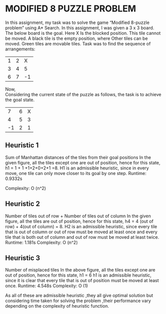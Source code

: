 # MODIFIED 8 PUZZLE PROBLEM
In this assignment, my task was to solve the game “Modified 8-puzzle problem” using A*
Search. In this assignment, I was given a 3 x 3 board. The below board is the goal. Here X
Is the blocked position. This tile cannot be moved. A black tile is the empty position, where
Other tiles can be moved. Green tiles are movable tiles. Task was to find the sequence of arrangements:
<table class="tg">
<tbody>
 <tr>
    <td class="tg-0lax">1</td>
    <td class="tg-0lax">2</td>
    <td class="tg-0lax">X</td>
  </tr>

  <tr>
    <td class="tg-0lax">3</td>
    <td class="tg-0lax">4</td>
    <td class="tg-0lax">5</td>
  </tr>
  <tr>
    <td class="tg-0lax">6</td>
    <td class="tg-0lax">7</td>
    <td class="tg-0lax">-1</td>
  </tr>
</tbody>
</table>

Now,                                                                                                             
Considering the current state of the puzzle as follows, the task is to achieve the goal state.
<table class="tg">

<tbody>
  <tr>
    <td class="tg-0lax">7</td>
    <td class="tg-0lax">6</td>
    <td class="tg-0lax">X</td>
  </tr>
  <tr>
    <td class="tg-0lax">4</td>
    <td class="tg-0lax">5</td>
    <td class="tg-0lax">3</td>
  </tr>
  <tr>
    <td class="tg-0lax">-1</td>
    <td class="tg-0lax">2</td>
    <td class="tg-0lax">1</td>
  </tr>
</tbody>
</table>

## Heuristic 1 
Sum of Manhattan distances of the tiles from their goal positions In the given figure, all the tiles except one are out of position, hence for this state, h1 = 1 + 1 +1+2+0+2+1 =8. H1 is an admissible heuristic, since in every move, one tile can only move closer to its goal by one step.
Runtime: 0.9332s

Complexity: O (n^2)

## Heuristic 2
Number of tiles out of row + Number of tiles out of column In the given figure, all the tiles are out of position, hence for this state, h4 = 4 (out of row) + 4(out of column) = 8. H2 is an admissible heuristic, since every tile that is out of column or out of row must be moved at least once and every tile that is both out of column and out of row must be moved at least twice.
Runtime: 1.181s
Complexity: O (n^2)

## Heuristic 3
Number of misplaced tiles In the above figure, all the tiles except one are out of position, hence for this state, h1 = 6 h1 is an admissible heuristic, since it is clear that every tile that is out of position must be moved at least once.
Runtime: 4.548s
Complexity: O (1)	

As all of these are admissible heuristic ,they all give optimal solution but considering time taken for solving the problem ,their performance vary depending on the complexity of heuristic function.

